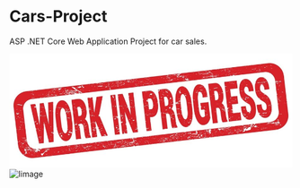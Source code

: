# Cars-Project
ASP .NET Core Web Application Project for car sales.

<img alt="Iimage" width = "600px" src="work.jpg"/>
<img alt="Iimage" width = "600px" src="work1.jpg"/>
